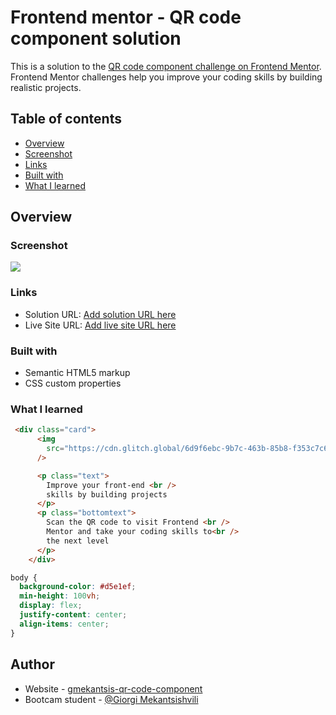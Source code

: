 # Frontend mentor - QR code component solution

This is a solution to the [QR code component challenge on Frontend Mentor](https://www.frontendmentor.io/challenges/qr-code-component-iux_sIO_H). Frontend Mentor challenges help you improve your coding skills by building realistic projects.

## Table of contents

- [Overview](#overview)
- [Screenshot](#screenshot)
- [Links](#links)
- [Built with](#built-with)
- [What I learned](#what-i-learned)

## Overview

### Screenshot

![](https://cdn.glitch.global/6d9f6ebc-9b7c-463b-85b8-f353c7c6f6cf/QR%20screen.png?v=1655796378956)

### Links

- Solution URL: [Add solution URL here](https://glitch.com/edit/#!/gmekantsis-qr-code-component)
- Live Site URL: [Add live site URL here](https://gmekantsis-qr-code-component.glitch.me)

### Built with

- Semantic HTML5 markup
- CSS custom properties

### What I learned

```html
 <div class="card">
      <img
        src="https://cdn.glitch.global/6d9f6ebc-9b7c-463b-85b8-f353c7c6f6cf/qr.png?v=1655379299801"
      />

      <p class="text">
        Improve your front-end <br />
        skills by building projects
      </p>
      <p class="bottomtext">
        Scan the QR code to visit Frontend <br />
        Mentor and take your coding skills to<br />
        the next level
      </p>
    </div>

```

```css
body {
  background-color: #d5e1ef;
  min-height: 100vh;
  display: flex;
  justify-content: center;
  align-items: center;
}

```

## Author

- Website - [gmekantsis-qr-code-component](https://gmekantsis-qr-code-component.glitch.me)
- Bootcam student - [@Giorgi Mekantsishvili](https://gmekantsis-qr-code-component.glitch.me)
